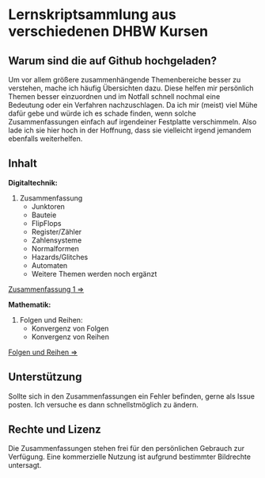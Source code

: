 # Lernskriptsammlung aus verschiedenen DHBW Kursen
## Warum sind die auf Github hochgeladen?
Um vor allem größere zusammenhängende Themenbereiche besser zu verstehen, mache ich häufig Übersichten dazu. Diese helfen mir persönlich Themen besser einzuordnen und im Notfall schnell nochmal eine Bedeutung oder ein Verfahren nachzuschlagen. Da ich mir (meist) viel Mühe dafür gebe und würde ich es schade finden, wenn solche Zusammenfassungen einfach auf irgendeiner Festplatte verschimmeln. Also lade ich sie hier hoch in der Hoffnung, dass sie vielleicht irgend jemandem ebenfalls weiterhelfen.

## Inhalt
**Digitaltechnik:**
1. Zusammenfassung
     - Junktoren
     - Bauteie
     - FlipFlops
     - Register/Zähler
     - Zahlensysteme
     - Normalformen
     - Hazards/Glitches
     - Automaten
     - Weitere Themen werden noch ergänzt
 
[Zusammenfassung 1 =>](https://github.com/timkanbur/DHBW/blob/main/Digitaltechnik%20Zusammenfassung.pdf)



**Mathematik:**
1. Folgen und Reihen:
     - Konvergenz von Folgen
     - Konvergenz von Reihen

[Folgen und Reihen =>](https://github.com/timkanbur/DHBW/blob/main/Mathe-Folgen%20und%20Reihen.pdf)



## Unterstützung
Sollte sich in den Zusammenfassungen ein Fehler befinden, gerne als Issue posten. Ich versuche es dann schnellstmöglich zu ändern. 

## Rechte und Lizenz
Die Zusammenfassungen stehen frei für den persönlichen Gebrauch zur Verfügung. Eine kommerzielle Nutzung ist aufgrund bestimmter Bildrechte untersagt.


